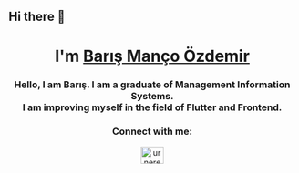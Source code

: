 ## Hi there 👋

<h1 align="center">I'm <a href="https://www.urnere.dev/" target="_blank">Barış Manço Özdemir</a></h1>
<h3 align="center">Hello, I am Barış. I am a graduate of Management Information Systems. <br> I am improving myself in the field of Flutter and Frontend.</h3>

<h3 align="center">Connect with me:</h3>
<p align="center">
<a href="https://linkedin.com/in/urnere" target="blank"><img align="center" src="https://raw.githubusercontent.com/rahuldkjain/github-profile-readme-generator/master/src/images/icons/Social/linked-in-alt.svg" alt="urnere" height="30" width="40" /></a>

</p>
